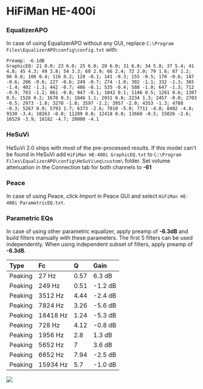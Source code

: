 # HiFiMan HE-400i

### EqualizerAPO
In case of using EqualizerAPO without any GUI, replace `C:\Program Files\EqualizerAPO\config\config.txt`
with:
```
Preamp: -6.1dB
GraphicEQ: 21 0.0; 23 6.0; 25 6.0; 28 6.0; 31 6.0; 34 5.8; 37 5.4; 41 4.8; 45 4.3; 49 3.8; 54 3.3; 60 2.9; 66 2.4; 72 2.0; 79 1.6; 87 1.2; 96 0.8; 106 0.4; 116 0.2; 128 -0.1; 141 -0.3; 155 -0.5; 170 -0.6; 187 -0.6; 206 -0.6; 227 -0.6; 249 -0.7; 274 -1.0; 302 -1.1; 332 -1.3; 365 -1.4; 402 -1.3; 442 -0.7; 486 -0.1; 535 -0.4; 588 -1.0; 647 -1.3; 712 -0.9; 783 -1.2; 861 -0.8; 947 -0.1; 1042 0.1; 1146 0.5; 1261 0.6; 1387 0.5; 1526 0.2; 1678 0.3; 1846 1.1; 2031 0.8; 2234 1.3; 2457 -0.0; 2703 -0.5; 2973 -1.8; 3270 -1.8; 3597 -2.2; 3957 -2.0; 4353 -1.3; 4788 -0.3; 5267 0.9; 5793 1.7; 6373 -2.6; 7010 -5.0; 7711 -4.8; 8482 -4.8; 9330 -3.4; 10263 -0.0; 11289 0.0; 12418 0.0; 13660 -0.5; 15026 -2.6; 16529 -3.9; 18182 -4.7; 20000 -4.1
```

### HeSuVi
HeSuVi 2.0 ships with most of the pre-processed results. If this model can't be found in HeSuVi add
`HiFiMan HE-400i GraphicEQ.txt` to `C:\Program Files\EqualizerAPO\config\HeSuVi\eq\custom\` folder.
Set volume attenuation in the Connection tab for both channels to **-61**

### Peace
In case of using Peace, click *Import* in Peace GUI and select `HiFiMan HE-400i ParametricEQ.txt`.

### Parametric EQs
In case of using other parametric equalizer, apply preamp of **-6.3dB** and build filters manually
with these parameters. The first 5 filters can be used independently.
When using independent subset of filters, apply preamp of **-6.3dB**.

| Type    | Fc       |    Q | Gain    |
|:--------|:---------|:-----|:--------|
| Peaking | 27 Hz    | 0.57 | 6.3 dB  |
| Peaking | 249 Hz   | 0.51 | -1.2 dB |
| Peaking | 3512 Hz  | 4.44 | -2.4 dB |
| Peaking | 7824 Hz  | 3.26 | -5.6 dB |
| Peaking | 18418 Hz | 1.24 | -5.3 dB |
| Peaking | 728 Hz   | 4.12 | -0.8 dB |
| Peaking | 1956 Hz  | 2.8  | 1.3 dB  |
| Peaking | 5652 Hz  | 7    | 3.6 dB  |
| Peaking | 6652 Hz  | 7.94 | -2.5 dB |
| Peaking | 15934 Hz | 5.7  | -1.0 dB |

![](https://raw.githubusercontent.com/jaakkopasanen/AutoEq/master/results/rtings/avg/HiFiMan%20HE-400i/HiFiMan%20HE-400i.png)